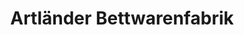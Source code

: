 ---
title: "Artländer Bettwarenfabrik"
url: /kettenkamp/artlaender-bettwarenfabrik/
shop: Betten
---